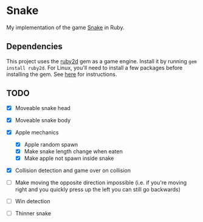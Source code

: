 # Snake

My implementation of the game [Snake](https://en.wikipedia.org/wiki/Snake_(video_game_genre)) in Ruby.

## Dependencies

This project uses the [ruby2d](https://github.com/ruby2d/ruby2d) gem as a game engine. Install it by running `gem install ruby2d`. For Linux, you'll need to install a few packages before installing the gem. See [here](https://www.ruby2d.com/learn/linux/) for instructions.

## TODO

- [x] Moveable snake head
- [x] Moveable snake body
- [x] Apple mechanics
  - [x] Apple random spawn
  - [x] Make snake length change when eaten
  - [x] Make apple not spawn inside snake
- [x] Collision detection and game over on collision
- [ ] Make moving the opposite direction impossible (i.e. if you're moving right and you quickly press up the left you can still go backwards)
- [ ] Win detection
- [ ] Thinner snake

